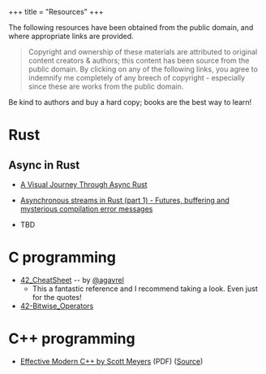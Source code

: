 +++
title = "Resources"
+++

The following resources have been obtained from the public domain, and where appropriate links are provided.

> Copyright and ownership of these materials are attributed to original content creators & authors; this content has been source from the public domain. By clicking on any of the following links, you agree to indemnify me completely of any breech of copyright - especially since these are works from the public domain.

Be kind to authors and buy a hard copy; books are the best way to learn!

# Rust

## Async in Rust

- [A Visual Journey Through Async Rust](https://github.com/alexpusch/rust-magic-patterns/blob/master/visual-journey-through-async-rust/Readme.md)
- [Asynchronous streams in Rust (part 1) - Futures, buffering and mysterious compilation error messages](https://gendignoux.com/blog/2021/04/01/rust-async-streams-futures-part1.html)

- TBD
<!-- - []() -->

# C programming

- [42_CheatSheet](https://github.com/agavrel/42_CheatSheet) -- by [@agavrel](https://github.com/agavrel)
  - This a fantastic reference and I recommend taking a look. Even just for the quotes!
- [42-Bitwise_Operators
  ](https://github.com/agavrel/42-Bitwise_Operators)

# C++ programming

- [Effective Modern C++ by Scott Meyers](../resources/C++/Scott_Meyers_Effective_Modern_C++.pdf) (PDF) ([Source](https://github.com/Ananyapam7/ananyapam7.github.io/tree/master/resources/C%2B%2B))
